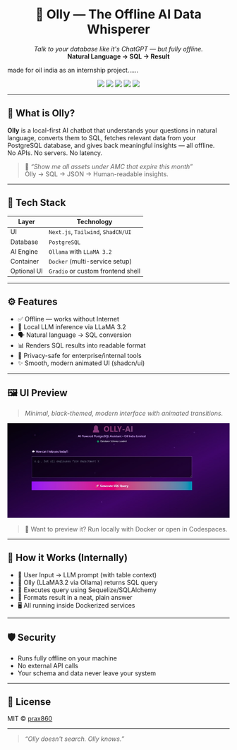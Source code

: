 
<h1 align="center">🤖 Olly — The Offline AI Data Whisperer</h1>

<p align="center">
  <i>Talk to your database like it's ChatGPT — but fully offline.</i><br/>
  <strong>Natural Language → SQL → Result</strong>
  
  made for oil india as an internship project......
</p>

<p align="center">
  <img src="https://img.shields.io/badge/status-active-brightgreen?style=flat-square"/>
  <img src="https://img.shields.io/badge/built%20with-Next.js-blue?style=flat-square"/>
  <img src="https://img.shields.io/badge/AI-Ollama%20%2B%20LLaMA3.2-red?style=flat-square"/>
  <img src="https://img.shields.io/badge/db-PostgreSQL-informational?style=flat-square"/>
  <img src="https://img.shields.io/badge/UI-shadcn%2Fui-purple?style=flat-square"/>
</p>

---

## 🧠 What is Olly?

**Olly** is a local-first AI chatbot that understands your questions in natural language, converts them to SQL, fetches relevant data from your PostgreSQL database, and gives back meaningful insights — all offline.  
No APIs. No servers. No latency.

> 💬 _“Show me all assets under AMC that expire this month”_  
> Olly → SQL → JSON → Human-readable insights.

---

## 🚀 Tech Stack

| Layer       | Technology                          |
|-------------|--------------------------------------|
| UI          | `Next.js`, `Tailwind`, `ShadCN/UI`  |
| Database    | `PostgreSQL`                        |
| AI Engine   | `Ollama` with `LLaMA 3.2`            |
| Container   | `Docker` (multi-service setup)      |
| Optional UI | `Gradio` or custom frontend shell   |

---

## ⚙️ Features

- ✅ Offline — works without Internet
- 🧠 Local LLM inference via LLaMA 3.2
- 🗣️ Natural language → SQL conversion
- 📊 Renders SQL results into readable format
- 🔐 Privacy-safe for enterprise/internal tools
- ✨ Smooth, modern animated UI (shadcn/ui)

---


## 🖼 UI Preview

> *Minimal, black-themed, modern interface with animated transitions.*

<p align="center">
  <img src="./photo.jpeg" alt="UI Screenshot" width="800"/>
</p>

> 🎨 Want to preview it? Run locally with Docker or open in Codespaces.

---

## 🧪 How it Works (Internally)

* 💬 User Input → LLM prompt (with table context)
* 📄 Olly (LLaMA3.2 via Ollama) returns SQL query
* 🧵 Executes query using Sequelize/SQLAlchemy
* 🔄 Formats result in a neat, plain answer
* 🖥️ All running inside Dockerized services

---

## 🛡 Security

* Runs fully offline on your machine
* No external API calls
* Your schema and data never leave your system

---

## 📝 License

MIT © [prax860](https://github.com/prax860)

---

> *“Olly doesn't search. Olly *knows*.”*

